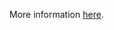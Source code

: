 More information [here](https://docs.prismacloud.io/en/enterprise-edition/policy-reference/azure-policies/azure-general-policies/azr-general-209).
